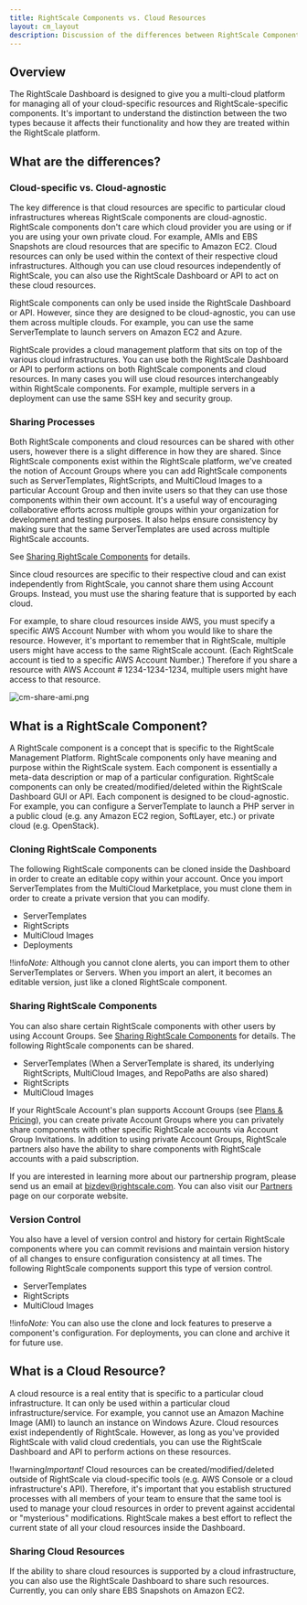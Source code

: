 ```yaml
---
title: RightScale Components vs. Cloud Resources
layout: cm_layout
description: Discussion of the differences between RightScale Components and Cloud Resources in the context of the RightScale Cloud Management Platform.
---
```

## Overview

The RightScale Dashboard is designed to give you a multi-cloud platform for managing all of your cloud-specific resources and RightScale-specific components. It's important to understand the distinction between the two types because it affects their functionality and how they are treated within the RightScale platform.

## What are the differences?

### Cloud-specific vs. Cloud-agnostic

The key difference is that cloud resources are specific to particular cloud infrastructures whereas RightScale components are cloud-agnostic. RightScale components don't care which cloud provider you are using or if you are using your own private cloud. For example, AMIs and EBS Snapshots are cloud resources that are specific to Amazon EC2. Cloud resources can only be used within the context of their respective cloud infrastructures. Although you can use cloud resources independently of RightScale, you can also use the RightScale Dashboard or API to act on these cloud resources.

RightScale components can only be used inside the RightScale Dashboard or API. However, since they are designed to be cloud-agnostic, you can use them across multiple clouds. For example, you can use the same ServerTemplate to launch servers on Amazon EC2 and Azure.

RightScale provides a cloud management platform that sits on top of the various cloud infrastructures. You can use both the RightScale Dashboard or API to perform actions on both RightScale components and cloud resources. In many cases you will use cloud resources interchangeably within RightScale components. For example, multiple servers in a deployment can use the same SSH key and security group.

### Sharing Processes

Both RightScale components and cloud resources can be shared with other users, however there is a slight difference in how they are shared. Since RightScale components exist within the RightScale platform, we've created the notion of Account Groups where you can add RightScale components such as ServerTemplates, RightScripts, and MultiCloud Images to a particular Account Group and then invite users so that they can use those components within their own account. It's a useful way of encouraging collaborative efforts across multiple groups within your organization for development and testing purposes. It also helps ensure consistency by making sure that the same ServerTemplates are used across multiple RightScale accounts.

See [Sharing RightScale Components](/cm/pas/sharing_rightscale_components.html) for details.

Since cloud resources are specific to their respective cloud and can exist independently from RightScale, you cannot share them using Account Groups. Instead, you must use the sharing feature that is supported by each cloud.

For example, to share cloud resources inside AWS, you must specify a specific AWS Account Number with whom you would like to share the resource. However, it's mportant to remember that in RightScale, multiple users might have access to the same RightScale account. (Each RightScale account is tied to a specific AWS Account Number.) Therefore if you share a resource with AWS Account # 1234-1234-1234, multiple users might have access to that resource.  

![cm-share-ami.png](/img/cm-share-ami.png)

## What is a RightScale Component?

A RightScale component is a concept that is specific to the RightScale Management Platform. RightScale components only have meaning and purpose within the RightScale system. Each component is essentially a meta-data description or map of a particular configuration. RightScale components can only be created/modified/deleted within the RightScale Dashboard GUI or API. Each component is designed to be cloud-agnostic. For example, you can configure a ServerTemplate to launch a PHP server in a public cloud (e.g. any Amazon EC2 region, SoftLayer, etc.) or private cloud (e.g. OpenStack).

### Cloning RightScale Components

The following RightScale components can be cloned inside the Dashboard in order to create an editable copy within your account. Once you import ServerTemplates from the MultiCloud Marketplace, you must clone them in order to create a private version that you can modify.

* ServerTemplates
* RightScripts
* MultiCloud Images
* Deployments

!!info*Note:* Although you cannot clone alerts, you can import them to other ServerTemplates or Servers. When you import an alert, it becomes an editable version, just like a cloned RightScale component.

### Sharing RightScale Components

You can also share certain RightScale components with other users by using Account Groups. See [Sharing RightScale Components](/cm/pas/sharing_rightscale_components.html) for details. The following RightScale components can be shared.

* ServerTemplates (When a ServerTemplate is shared, its underlying RightScripts, MultiCloud Images, and RepoPaths are also shared)
* RightScripts
* MultiCloud Images

If your RightScale Account's plan supports Account Groups (see [Plans & Pricing](http://www.rightscale.com/products-and-services/products/pricing)), you can create private Account Groups where you can privately share components with other specific RightScale accounts via Account Group Invitations. In addition to using private Account Groups, RightScale partners also have the ability to share components with RightScale accounts with a paid subscription.

If you are interested in learning more about our partnership program, please send us an email at [bizdev@rightscale.com](mailto:bizdev@rightscale.com). You can also visit our [Partners](http://www.rightscale.com/partners/) page on our corporate website.

### Version Control

You also have a level of version control and history for certain RightScale components where you can commit revisions and maintain version history of all changes to ensure configuration consistency at all times. The following RightScale components support this type of version control.

* ServerTemplates
* RightScripts
* MultiCloud Images

!!info*Note:* You can also use the clone and lock features to preserve a component's configuration. For deployments, you can clone and archive it for future use.

## What is a Cloud Resource?

A cloud resource is a real entity that is specific to a particular cloud infrastructure. It can only be used within a particular cloud infrastructure/service. For example, you cannot use an Amazon Machine Image (AMI) to launch an instance on Windows Azure. Cloud resources exist independently of RightScale. However, as long as you've provided RightScale with valid cloud credentials, you can use the RightScale Dashboard and API to perform actions on these resources.

!!warning*Important!* Cloud resources can be created/modified/deleted outside of RightScale via cloud-specific tools (e.g. AWS Console or a cloud infrastructure's API). Therefore, it's important that you establish structured processes with all members of your team to ensure that the same tool is used to manage your cloud resources in order to prevent against accidental or "mysterious" modifications. RightScale makes a best effort to reflect the current state of all your cloud resources inside the Dashboard.

### Sharing Cloud Resources

If the ability to share cloud resources is supported by a cloud infrastructure, you can also use the RightScale Dashboard to share such resources. Currently, you can only share EBS Snapshots on Amazon EC2.
